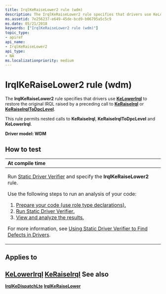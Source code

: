 ```yaml
---
title: IrqlKeRaiseLower2 rule (wdm)
description: The IrqlKeRaiseLower2 rule specifies that drivers use KeLowerIrql to restore the original IRQL raised by a preceding call to KeRaiseIrql or KeRaiseIrqlToDpcLevel.
ms.assetid: 7e256237-e649-45de-bcd9-b06795a5c5c9
ms.date: 05/21/2018
keywords: ["IrqlKeRaiseLower2 rule (wdm)"]
topic_type:
- apiref
api_name:
- IrqlKeRaiseLower2
api_type:
- NA
ms.localizationpriority: medium
---
```


# IrqlKeRaiseLower2 rule (wdm)


The **IrqlKeRaiseLower2** rule specifies that drivers use [**KeLowerIrql**](/windows-hardware/drivers/ddi/wdm/nf-wdm-kelowerirql) to restore the original IRQL raised by a preceding call to [**KeRaiseIrql**](/windows-hardware/drivers/ddi/wdm/nf-wdm-keraiseirql) or [**KeRaiseIrqlToDpcLevel**](/windows-hardware/drivers/ddi/wdm/nf-wdm-keraiseirqltodpclevel).

This rule permits nested calls to **KeRaiseIrql**, **KeRaiseIrqlToDpcLevel** and **KeLowerIrql**.

**Driver model: WDM**

How to test
-----------

<table>
<colgroup>
<col width="100%" />
</colgroup>
<thead>
<tr class="header">
<th align="left">At compile time</th>
</tr>
</thead>
<tbody>
<tr class="odd">
<td align="left"><p>Run <a href="https://docs.microsoft.com/windows-hardware/drivers/devtest/static-driver-verifier" data-raw-source="[Static Driver Verifier](./static-driver-verifier.md)">Static Driver Verifier</a> and specify the <strong>IrqlKeRaiseLower2</strong> rule.</p>
Use the following steps to run an analysis of your code:
<ol>
<li><a href="https://docs.microsoft.com/windows-hardware/drivers/devtest/using-static-driver-verifier-to-find-defects-in-drivers#preparing-your-source-code" data-raw-source="[Prepare your code (use role type declarations).](./using-static-driver-verifier-to-find-defects-in-drivers.md#preparing-your-source-code)">Prepare your code (use role type declarations).</a></li>
<li><a href="https://docs.microsoft.com/windows-hardware/drivers/devtest/using-static-driver-verifier-to-find-defects-in-drivers#running-static-driver-verifier" data-raw-source="[Run Static Driver Verifier.](./using-static-driver-verifier-to-find-defects-in-drivers.md#running-static-driver-verifier)">Run Static Driver Verifier.</a></li>
<li><a href="https://docs.microsoft.com/windows-hardware/drivers/devtest/using-static-driver-verifier-to-find-defects-in-drivers#viewing-and-analyzing-the-results" data-raw-source="[View and analyze the results.](./using-static-driver-verifier-to-find-defects-in-drivers.md#viewing-and-analyzing-the-results)">View and analyze the results.</a></li>
</ol>
<p>For more information, see <a href="https://docs.microsoft.com/windows-hardware/drivers/devtest/using-static-driver-verifier-to-find-defects-in-drivers" data-raw-source="[Using Static Driver Verifier to Find Defects in Drivers](./using-static-driver-verifier-to-find-defects-in-drivers.md)">Using Static Driver Verifier to Find Defects in Drivers</a>.</p></td>
</tr>
</tbody>
</table>

Applies to
----------

[**KeLowerIrql**](/windows-hardware/drivers/ddi/wdm/nf-wdm-kelowerirql)
[**KeRaiseIrql**](/windows-hardware/drivers/ddi/wdm/nf-wdm-keraiseirql)
See also
--------

[**IrqlKeDispatchLte**](wdm-irqlkedispatchlte.md)
[**IrqlKeRaiseLower**](wdm-irqlkeraiselower.md)
 

